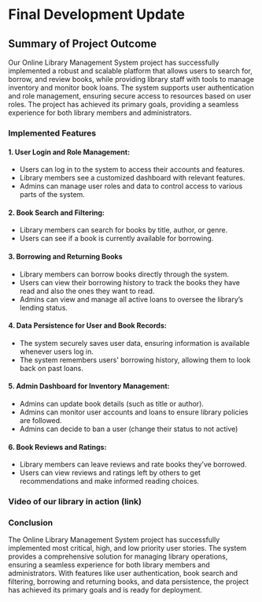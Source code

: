 # Final Development Update
## Summary of Project Outcome
Our Online Library Management System project has successfully implemented a robust and scalable platform that allows users to search for, borrow, and review books, while providing library staff with tools to manage inventory and monitor book loans. The system supports user authentication and role management, ensuring secure access to resources based on user roles. The project has achieved its primary goals, providing a seamless experience for both library members and administrators.
### Implemented Features
#### 1. User Login and Role Management:
  - Users can log in to the system to access their accounts and features.
  - Library members see a customized dashboard with relevant features.
  - Admins can manage user roles and data to control access to various parts of the system.
#### 2. Book Search and Filtering:
  - Library members can search for books by title, author, or genre.
  - Users can see if a book is currently available for borrowing.
#### 3. Borrowing and Returning Books
  - Library members can borrow books directly through the system.
  - Users can view their borrowing history to track the books they have read and also the ones they want to read.
  - Admins can view and manage all active loans to oversee the library’s lending status.
#### 4. Data Persistence for User and Book Records:
  - The system securely saves user data, ensuring information is available whenever users log in.
  - The system remembers users' borrowing history, allowing them to look back on past loans.
#### 5. Admin Dashboard for Inventory Management:
  - Admins can update book details (such as title or author).
  - Admins can monitor user accounts and loans to ensure library policies are followed.
  - Admins can decide to ban a user (change their status to not active)
#### 6. Book Reviews and Ratings:
  - Library members can leave reviews and rate books they’ve borrowed.
  - Users can view reviews and ratings left by others to get recommendations and make informed reading choices.

### Video of our library in action (link)

### Conclusion
The Online Library Management System project has successfully implemented most critical, high, and low priority user stories. The system provides a comprehensive solution for managing library operations, ensuring a seamless experience for both library members and administrators. With features like user authentication, book search and filtering, borrowing and returning books, and data persistence, the project has achieved its primary goals and is ready for deployment.


